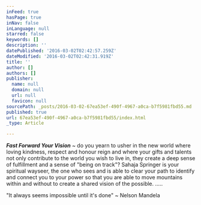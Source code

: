 ```yaml
---
inFeed: true
hasPage: true
inNav: false
inLanguage: null
starred: false
keywords: []
description: ''
datePublished: '2016-03-02T02:42:57.259Z'
dateModified: '2016-03-02T02:42:31.919Z'
title: ''
author: []
authors: []
publisher:
  name: null
  domain: null
  url: null
  favicon: null
sourcePath: _posts/2016-03-02-67ea53ef-490f-4967-a0ca-b7f5981fbd55.md
published: true
url: 67ea53ef-490f-4967-a0ca-b7f5981fbd55/index.html
_type: Article

---
```

**_Fast Forward Your Vision_** ~ do you yearn to usher in the new world where loving kindness, respect and honour reign and where your gifts and talents not only contribute to the world you wish to live in, they create a deep sense of  fulfillment and a sense of "being on track"? Sahaja Springer is your spiritual wayseer, the one who sees and is able to clear your path to identify and connect you to your power so that you are able to move mountains within and without to create a shared vision of the possible. .....

"It always seems impossible until it's done" ~ Nelson Mandela